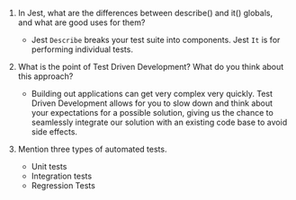 1. In Jest, what are the differences between describe() and it() globals, and what are good uses for them?

      - Jest `Describe` breaks your test suite into components. Jest `It` is for performing individual tests.

2. What is the point of Test Driven Development? What do you think about this approach?

      - Building out applications can get very complex very quickly. Test Driven Development allows for you to slow down and think about your expectations for a possible solution, giving us the chance to seamlessly integrate our solution with an existing code base to avoid side effects.

3. Mention three types of automated tests.

      - Unit tests
      - Integration tests
      - Regression Tests
